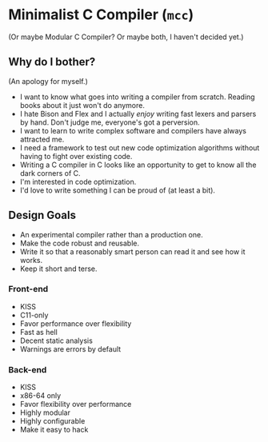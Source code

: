 # Minimalist C Compiler (`mcc`)

(Or maybe Modular C Compiler? Or maybe both, I haven't decided yet.)

## Why do I bother?

(An apology for myself.)

* I want to know what goes into writing a compiler from scratch. Reading books about it
  just won't do anymore.
* I hate Bison and Flex and I actually *enjoy* writing fast lexers and parsers by hand.
  Don't judge me, everyone's got a perversion.
* I want to learn to write complex software and compilers have always attracted me.
* I need a framework to test out new code optimization algorithms without having to fight
  over existing code.
* Writing a C compiler in C looks like an opportunity to get to know all the dark corners
  of C.
* I'm interested in code optimization.
* I'd love to write something I can be proud of (at least a bit).

## Design Goals

* An experimental compiler rather than a production one.
* Make the code robust and reusable.
* Write it so that a reasonably smart person can read it and see how it works.
* Keep it short and terse.

### Front-end

* KISS
* C11-only
* Favor performance over flexibility
* Fast as hell
* Decent static analysis
* Warnings are errors by default

### Back-end

* KISS
* x86-64 only
* Favor flexibility over performance
* Highly modular
* Highly configurable
* Make it easy to hack
